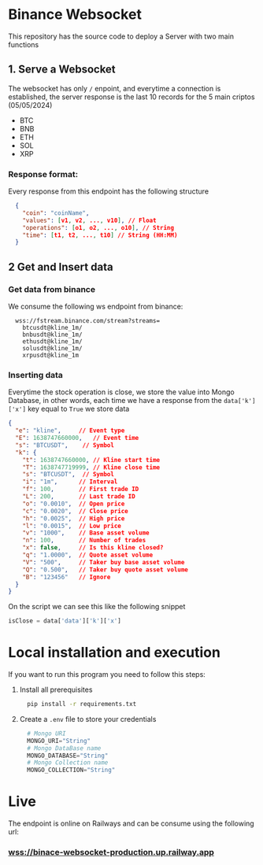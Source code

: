 # Binance Websocket

This repository has the source code to deploy a Server with two main functions

## 1. Serve a Websocket

The websocket has only `/` enpoint, and everytime a connection is established, the server response is the last 10 records for the 5 main criptos (05/05/2024)

- BTC
- BNB
- ETH
- SOL
- XRP

### Response format:
Every response from this endpoint has the following structure
```json
  {
    "coin": "coinName", 
    "values": [v1, v2, ..., v10], // Float 
    "operations": [o1, o2, ..., o10], // String 
    "time": [t1, t2, ..., t10] // String (HH:MM)
  }
```

## 2 Get and Insert data
### Get data from binance
We consume the following ws endpoint from binance:

```
  wss://fstream.binance.com/stream?streams=
    btcusdt@kline_1m/
    bnbusdt@kline_1m/
    ethusdt@kline_1m/
    solusdt@kline_1m/
    xrpusdt@kline_1m
```
### Inserting data

Everytime the stock operation is close, we store the value into Mongo Database, in other words, each time we have a response from the `data['k']['x']` key equal to `True` we store data

```json
{
  "e": "kline",     // Event type
  "E": 1638747660000,   // Event time
  "s": "BTCUSDT",    // Symbol
  "k": {
    "t": 1638747660000, // Kline start time
    "T": 1638747719999, // Kline close time
    "s": "BTCUSDT",  // Symbol
    "i": "1m",      // Interval
    "f": 100,       // First trade ID
    "L": 200,       // Last trade ID
    "o": "0.0010",  // Open price
    "c": "0.0020",  // Close price
    "h": "0.0025",  // High price
    "l": "0.0015",  // Low price
    "v": "1000",    // Base asset volume
    "n": 100,       // Number of trades
    "x": false,     // Is this kline closed?
    "q": "1.0000",  // Quote asset volume
    "V": "500",     // Taker buy base asset volume
    "Q": "0.500",   // Taker buy quote asset volume
    "B": "123456"   // Ignore
  }
}

```

On the script we can see this like the following snippet

```python
isClose = data['data']['k']['x']
```

# Local installation and execution

If you want to run this program you need to follow this steps:

1. Install all prerequisites

    ```bash
      pip install -r requirements.txt
    ```

2. Create a `.env` file to store your credentials

    ```python
      # Mongo URI
      MONGO_URI="String"
      # Mongo DataBase name
      MONGO_DATABASE="String"
      # Mongo Collection name
      MONGO_COLLECTION="String"

    ```

# Live

The endpoint is online on Railways and can be consume using the following url:

### [wss://binace-websocket-production.up.railway.app](wss://binace-websocket-production.up.railway.app)